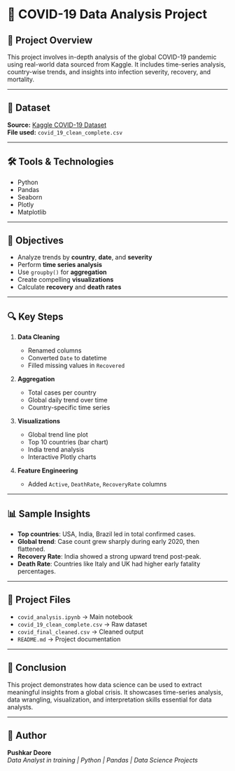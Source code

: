 # 🦠 COVID-19 Data Analysis Project

## 📌 Project Overview
This project involves in-depth analysis of the global COVID-19 pandemic using real-world data sourced from Kaggle. It includes time-series analysis, country-wise trends, and insights into infection severity, recovery, and mortality.

---

## 📂 Dataset
**Source:** [Kaggle COVID-19 Dataset](https://www.kaggle.com/datasets/imdevskp/corona-virus-report)  
**File used:** `covid_19_clean_complete.csv`

---

## 🛠️ Tools & Technologies
- Python
- Pandas
- Seaborn
- Plotly
- Matplotlib

---

## 🎯 Objectives
- Analyze trends by **country**, **date**, and **severity**
- Perform **time series analysis**
- Use `groupby()` for **aggregation**
- Create compelling **visualizations**
- Calculate **recovery** and **death rates**

---

## 🔍 Key Steps
1. **Data Cleaning**
   - Renamed columns
   - Converted `Date` to datetime
   - Filled missing values in `Recovered`

2. **Aggregation**
   - Total cases per country
   - Global daily trend over time
   - Country-specific time series

3. **Visualizations**
   - Global trend line plot
   - Top 10 countries (bar chart)
   - India trend analysis
   - Interactive Plotly charts

4. **Feature Engineering**
   - Added `Active`, `DeathRate`, `RecoveryRate` columns

---

## 📊 Sample Insights
- **Top countries**: USA, India, Brazil led in total confirmed cases.
- **Global trend**: Case count grew sharply during early 2020, then flattened.
- **Recovery Rate**: India showed a strong upward trend post-peak.
- **Death Rate**: Countries like Italy and UK had higher early fatality percentages.

---

## 📁 Project Files
- `covid_analysis.ipynb` → Main notebook
- `covid_19_clean_complete.csv` → Raw dataset
- `covid_final_cleaned.csv` → Cleaned output
- `README.md` → Project documentation

---

## 📌 Conclusion
This project demonstrates how data science can be used to extract meaningful insights from a global crisis. It showcases time-series analysis, data wrangling, visualization, and interpretation skills essential for data analysts.

---

## 🔗 Author
**Pushkar Deore**  
_Data Analyst in training | Python | Pandas | Data Science Projects_

